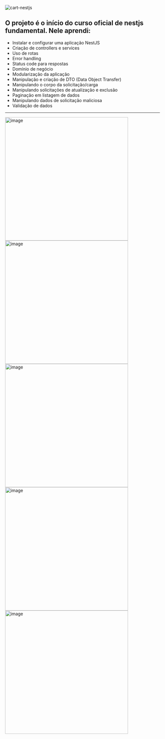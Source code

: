 
![cart-nestjs](https://github.com/user-attachments/assets/03d4b0e7-3c69-4fb6-acec-fa42b294a7cb)

## O projeto é o início do curso oficial de nestjs fundamental. Nele aprendi:
- Instalar e configurar uma aplicação NestJS
- Criação de controllers e services
- Uso de rotas
- Error handling
- Status code para respostas
- Domínio de negócio
- Modularização da aplicação
- Manipulação e criação de DTO (Data Object Transfer)
- Manipulando o corpo da solicitação/carga
- Manipulando solicitações de atualização e exclusão
- Paginação em listagem de dados
- Manipulando dados de solicitação maliciosa
- Validação de dados

------- 
 
<img width="400" alt="image" src="https://github.com/user-attachments/assets/e162c5f5-9fc9-47f9-b2f8-2e40e29d2ce4">


<img width="400" alt="image" src="https://github.com/user-attachments/assets/694b8f2d-de10-4108-aeee-d6a23caf19b1">


<img width="400" alt="image" src="https://github.com/user-attachments/assets/30250fce-e8e0-4a78-b81b-dad68edcdf7f">


<img width="400" alt="image" src="https://github.com/user-attachments/assets/6f6377f4-d0a1-4169-92de-8b8c1f97a737">


<img width="400" alt="image" src="https://github.com/user-attachments/assets/46973037-d911-48ca-824f-15282891ad16">
